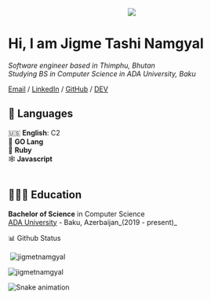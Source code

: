 <div align="center">
  <img src="https://assets.website-files.com/5e51b3b0337309d672efd94c/5e51cc5933d368febc351897_footer-img.svg">
</div>

# Hi, I am Jigme Tashi Namgyal

_Software engineer based in Thimphu, Bhutan_ <br>
_Studying BS in Computer Science in ADA University, Baku_<br>

[Email](mailto:tashinamgyaljigme@gmail.com) / [LinkedIn](https://www.linkedin.com/in/jigme-tashi-namgyal-511a811a3/)
/ [GitHub](https://github.com/jigmetnamgyal) / [DEV](https://dev.to/jigmet123)

## 💬 Languages

🇺🇸 **English**: C2 <br>
🏃 **GO Lang** <br>
💎 **Ruby** <br>
🕸️ **Javascript**
<br><br>

## 👩🏼‍🎓 Education

**Bachelor of Science** in Computer Science<br>
[ADA University](https://www.ada.edu.az/) - Baku, Azerbaijan_(2019 - present)_

📊 Github Status

<p>&nbsp;<img align="center" src="https://github-readme-stats.vercel.app/api?username=jigmetnamgyal&show_icons=true&theme=dracula&locale=en" alt="jigmetnamgyal" /></p>

<p><img align="center" src="https://github-readme-streak-stats.herokuapp.com/?user=jigmetnamgyal&theme=dracula&" alt="jigmetnamgyal" /></p>


![Snake animation](https://github.com/jigmetnamgyal/jigmetnamgyal/blob/output/github-contribution-grid-snake.svg)



